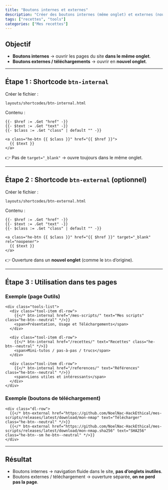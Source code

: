 ```yaml
---
title: "Boutons internes et externes"
description: "Créer des boutons internes (même onglet) et externes (nouvel onglet) avec Hugo PaperMod"
tags: ["recettes", "tools"]
categories: ["Mes recettes"]
---
```


<div class="no-cols">

## Objectif
- **Boutons internes** → ouvrir les pages du site **dans le même onglet**.  
- **Boutons externes / téléchargements** → ouvrir en **nouvel onglet**.

---

## Étape 1 : Shortcode `btn-internal`

Créer le fichier :

    layouts/shortcodes/btn-internal.html

Contenu :

    {{- $href := .Get "href" -}}
    {{- $text := .Get "text" -}}
    {{- $class := .Get "class" | default "" -}}

    <a class="he-btn {{ $class }}" href="{{ $href }}">
      {{ $text }}
    </a>

👉 Pas de `target="_blank"` → ouvre toujours dans le même onglet.

---

## Étape 2 : Shortcode `btn-external` (optionnel)

Créer le fichier :

    layouts/shortcodes/btn-external.html

Contenu :

    {{- $href := .Get "href" -}}
    {{- $text := .Get "text" -}}
    {{- $class := .Get "class" | default "" -}}

    <a class="he-btn {{ $class }}" href="{{ $href }}" target="_blank" rel="noopener">
      {{ $text }}
    </a>

👉 Ouverture dans un **nouvel onglet** (comme le `btn` d’origine).

---

## Étape 3 : Utilisation dans tes pages

### Exemple (page Outils)

    <div class="tools-list">
      <div class="tool-item dl-row">
        {{</* btn-internal href="/mes-scripts/" text="Mes scripts" class="he-btn--neutral" */>}}
        <span>Présentation, Usage et Téléchargements</span>
      </div>

      <div class="tool-item dl-row">
        {{</* btn-internal href="/recettes/" text="Recettes" class="he-btn--neutral" */>}}
        <span>Mini-tutos / pas-à-pas / trucs</span>
      </div>

      <div class="tool-item dl-row">
        {{</* btn-internal href="/references/" text="Références" class="he-btn--neutral" */>}}
        <span>Liens utiles et intéressants</span>
      </div>
    </div>

### Exemple (boutons de téléchargement)

    <div class="dl-row">
      {{</* btn-external href="https://github.com/NoelNac-HackEthical/mes-scripts/releases/latest/download/mon-nmap" text="Télécharger" class="he-btn--neutral" */>}}
      {{</* btn-external href="https://github.com/NoelNac-HackEthical/mes-scripts/releases/latest/download/mon-nmap.sha256" text="SHA256" class="he-btn--sm he-btn--neutral" */>}}
    </div>

---

## Résultat
- Boutons internes → navigation fluide dans le site, **pas d’onglets inutiles**.  
- Boutons externes / téléchargement → ouverture séparée, **on ne perd pas la page**.

</div>
